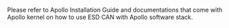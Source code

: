 Please refer to Apollo Installation Guide and documentations that come with
Apollo kernel on how to use ESD CAN with Apollo software stack.
